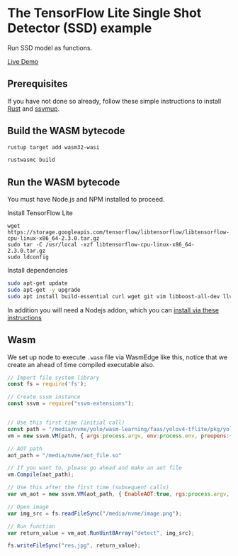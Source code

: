 # The TensorFlow Lite Single Shot Detector (SSD) example

Run SSD model as functions.

[Live Demo](https://second-state.github.io/wasm-learning/faas/tflite_ssd/html/index.html)

## Prerequisites

If you have not done so already, follow these simple instructions to install [Rust](https://www.rust-lang.org/tools/install) and [ssvmup](https://www.secondstate.io/articles/ssvmup/).


## Build the WASM bytecode

```bash
rustup target add wasm32-wasi
```

```bash
rustwasmc build
```

## Run the WASM bytecode

You must have Node.js and NPM installed to proceed.

Install TensorFlow Lite

```
wget https://storage.googleapis.com/tensorflow/libtensorflow/libtensorflow-cpu-linux-x86_64-2.3.0.tar.gz
sudo tar -C /usr/local -xzf libtensorflow-cpu-linux-x86_64-2.3.0.tar.gz
sudo ldconfig
```

Install dependencies

```bash
sudo apt-get update
sudo apt-get -y upgrade
sudo apt install build-essential curl wget git vim libboost-all-dev llvm-dev liblld-10-dev
```

In addition you will need a Nodejs addon, which you can [install via these instructions](https://github.com/second-state/wasm-joey/blob/master/documentation/installation.md#ssvm-nodejs-add-on)


## Wasm

We set up node to execute `.wasm` file via WasmEdge like this, notice that we create an ahead of time compiled executable also.

```javascript
// Import file system library
const fs = require('fs');

// Create ssvm instance
const ssvm = require("ssvm-extensions");


// Use this first time (initial call)
const path = "/media/nvme/yolo/wasm-learning/faas/yolov4-tflite/pkg/yolo_tflite_lib_bg.wasm";
vm = new ssvm.VM(path, { args:process.argv, env:process.env, preopens:{"/": "/tmp"} });

// AOT path
aot_path = "/media/nvme/aot_file.so"

// If you want to, please go ahead and make an aot file
vm.Compile(aot_path);

// Use this after the first time (subsequent calls)
var vm_aot = new ssvm.VM(aot_path, { EnableAOT:true, rgs:process.argv, env:process.env, preopens:{"/": "/tmp"} });

// Open image
var img_src = fs.readFileSync("/media/nvme/image.png");

// Run function
var return_value = vm_aot.RunUint8Array("detect", img_src);

fs.writeFileSync("res.jpg", return_value);

```
